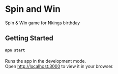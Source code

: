 # Spin and Win

Spin & Win game for Nkings birthday

## Getting Started

#### `npm start`

Runs the app in the development mode.\
Open [http://localhost:3000](http://localhost:3000) to view it in your browser.
